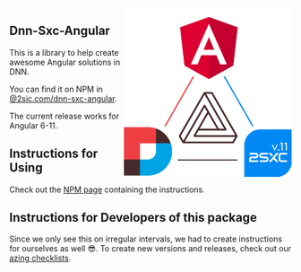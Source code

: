 <img src="assets/logo-dark.png" width="300px" align="right">

## Dnn-Sxc-Angular

This is a library to help create awesome Angular solutions in DNN. 

You can find it on NPM in [@2sic.com/dnn-sxc-angular](https://www.npmjs.com/package/@2sic.com/dnn-sxc-angular).

The current release works for Angular 6-11.

## Instructions for Using

Check out the [NPM page](https://www.npmjs.com/package/@2sic.com/dnn-sxc-angular) containing the instructions. 


## Instructions for Developers of this package

Since we only see this on irregular intervals, we had to create instructions for ourselves as well 😎.
To create new versions and releases, check out our [azing checklists](https://azing.org/2sxc/r/ItPxPh9D).

